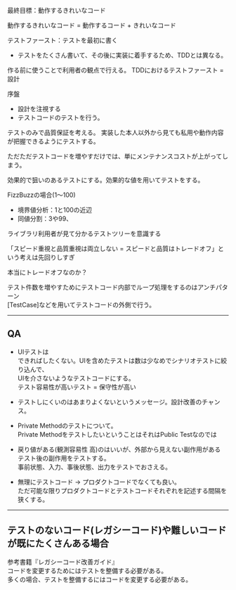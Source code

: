 最終目標：動作するきれいなコード

動作するきれいなコード = 動作するコード + きれいなコード

テストファースト：テストを最初に書く
- テストをたくさん書いて、その後に実装に着手するため、TDDとは異なる。

作る前に使うことで利用者の観点で行える。
TDDにおけるテストファースト = 設計

序盤
- 設計を注視する
- テストコードのテストを行う。

テストのみで品質保証を考える。
実装した本人以外から見ても私用や動作内容が把握できるようにテストする。

ただただテストコードを増やすだけでは、単にメンテナンスコストが上がってしまう。

効果的で狙いのあるテストにする。効果的な値を用いてテストをする。


FizzBuzzの場合(1～100)
- 境界値分析：1と100の近辺
- 同値分割：3や99、

ライブラリ利用者が見て分かるテストツリーを意識する

「スピード重視と品質重視は両立しない = スピードと品質はトレードオフ」という考えは先回りしすぎ

本当にトレードオフなのか？

テスト件数を増やすためにテストコード内部でループ処理をするのはアンチパターン  
[TestCase]などを用いてテストコードの外側で行う。

---

## QA
- UIテストは  
  できればしたくない。UIを含めたテストは数は少なめでシナリオテストに絞り込んで、  
  UIを介さないようなテストコードにする。  
  テスト容易性が高いテスト = 保守性が高い

- テストしにくいのはあまりよくないというメッセージ。設計改善のチャンス。
- Private Methodのテストについて。  
Private MethodをテストしたいということはそれはPublic Testなのでは

- 戻り値がある(観測容易性 高)のはいいが、外部から見えない副作用がある  
テスト後の副作用をテストする。  
事前状態、入力、事後状態、出力をテストでおさえる。

- 無理にテストコード -> プロダクトコードでなくても良い。  
ただ可能な限りプロダクトコードとテストコードそれぞれを記述する間隔を狭くする。

---

## テストのないコード(レガシーコード)や難しいコードが既にたくさんある場合
参考書籍『レガシーコード改善ガイド』  
コードを変更するためにはテストを整備する必要がある。  
多くの場合、テストを整備するにはコードを変更する必要がある。
